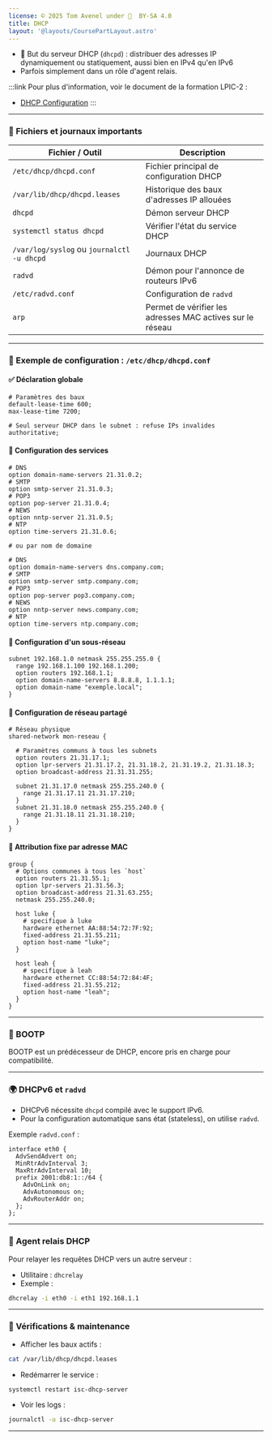 ```yaml
---
license: © 2025 Tom Avenel under 󰵫  BY-SA 4.0
title: DHCP
layout: '@layouts/CoursePartLayout.astro'
---
```


- 🎯 But du serveur DHCP (`dhcpd`) : distribuer des adresses IP dynamiquement ou statiquement, aussi bien en IPv4 qu'en IPv6
- Parfois simplement dans un rôle d'agent relais.

:::link
Pour plus d'information, voir le document de la formation LPIC-2 :

- [DHCP Configuration](https://lpic2book.github.io/src/lpic2.210.1/)
:::

---

### 📁 Fichiers et journaux importants

| Fichier / Outil                            | Description                                               |
| ------------------------------------------ | --------------------------------------------------------- |
| `/etc/dhcp/dhcpd.conf`                     | Fichier principal de configuration DHCP                   |
| `/var/lib/dhcp/dhcpd.leases`               | Historique des baux d'adresses IP allouées                |
| `dhcpd`                                    | Démon serveur DHCP                                        |
| `systemctl status dhcpd`                   | Vérifier l'état du service DHCP                           |
| `/var/log/syslog` ou `journalctl -u dhcpd` | Journaux DHCP                                             |
| `radvd`                                    | Démon pour l'annonce de routeurs IPv6                     |
| `/etc/radvd.conf`                          | Configuration de `radvd`                                  |
| `arp`                                      | Permet de vérifier les adresses MAC actives sur le réseau |

---

### 🔧 Exemple de configuration : `/etc/dhcp/dhcpd.conf`

#### ✅ Déclaration globale

```
# Paramètres des baux
default-lease-time 600;
max-lease-time 7200;

# Seul serveur DHCP dans le subnet : refuse IPs invalides
authoritative;
```

#### 🧩 Configuration des services

```
# DNS
option domain-name-servers 21.31.0.2;
# SMTP
option smtp-server 21.31.0.3;
# POP3
option pop-server 21.31.0.4;
# NEWS
option nntp-server 21.31.0.5;
# NTP
option time-servers 21.31.0.6;

# ou par nom de domaine

# DNS
option domain-name-servers dns.company.com;
# SMTP
option smtp-server smtp.company.com;
# POP3
option pop-server pop3.company.com;
# NEWS
option nntp-server news.company.com;
# NTP
option time-servers ntp.company.com;
```

#### 🧭 Configuration d'un sous-réseau

```
subnet 192.168.1.0 netmask 255.255.255.0 {
  range 192.168.1.100 192.168.1.200;
  option routers 192.168.1.1;
  option domain-name-servers 8.8.8.8, 1.1.1.1;
  option domain-name "exemple.local";
}
```

#### 🧭 Configuration de réseau partagé

```
# Réseau physique
shared-network mon-reseau {

  # Paramètres communs à tous les subnets
  option routers 21.31.17.1;
  option lpr-servers 21.31.17.2, 21.31.18.2, 21.31.19.2, 21.31.18.3;
  option broadcast-address 21.31.31.255;

  subnet 21.31.17.0 netmask 255.255.240.0 {
    range 21.31.17.11 21.31.17.210;
  }
  subnet 21.31.18.0 netmask 255.255.240.0 {
    range 21.31.18.11 21.31.18.210;
  }
}
```

#### 📌 Attribution fixe par adresse MAC

```
group {
  # Options communes à tous les `host`
  option routers 21.31.55.1;
  option lpr-servers 21.31.56.3;
  option broadcast-address 21.31.63.255;
  netmask 255.255.240.0;

  host luke {
    # specifique à luke
    hardware ethernet AA:88:54:72:7F:92;
    fixed-address 21.31.55.211;
    option host-name "luke";
  }

  host leah {
    # specifique à leah
    hardware ethernet CC:88:54:72:84:4F;
    fixed-address 21.31.55.212;
    option host-name "leah";
  }
}
```

---

### 📡 BOOTP

BOOTP est un prédécesseur de DHCP, encore pris en charge pour compatibilité.

---

### 🌍 DHCPv6 et `radvd`

* DHCPv6 nécessite `dhcpd` compilé avec le support IPv6.
* Pour la configuration automatique sans état (stateless), on utilise `radvd`.

Exemple `radvd.conf` :

```
interface eth0 {
  AdvSendAdvert on;
  MinRtrAdvInterval 3; 
  MaxRtrAdvInterval 10;
  prefix 2001:db8:1::/64 {
    AdvOnLink on;
    AdvAutonomous on;
    AdvRouterAddr on;
  };
};
```

---

### 🔁 Agent relais DHCP

Pour relayer les requêtes DHCP vers un autre serveur :

* Utilitaire : `dhcrelay`
* Exemple :

```sh
dhcrelay -i eth0 -i eth1 192.168.1.1
```

---

### 🧪 Vérifications & maintenance

* Afficher les baux actifs :

```sh
cat /var/lib/dhcp/dhcpd.leases
```

* Redémarrer le service :

```sh
systemctl restart isc-dhcp-server
```

* Voir les logs :

```sh
journalctl -u isc-dhcp-server
```

---

